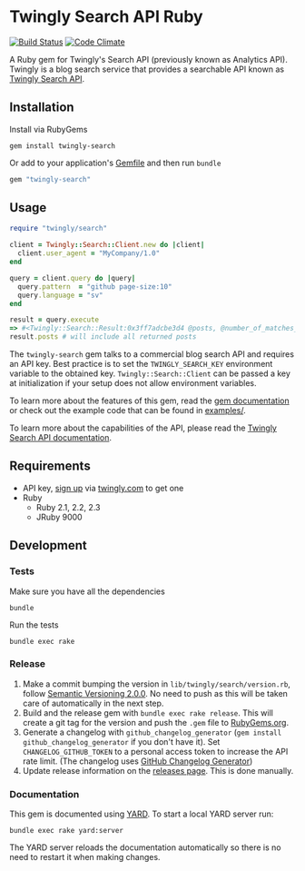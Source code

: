 # Twingly Search API Ruby

[![Build Status](https://travis-ci.org/twingly/twingly-search-api-ruby.png?branch=master)](https://travis-ci.org/twingly/twingly-search-api-ruby)
[![Code Climate](https://codeclimate.com/github/twingly/twingly-search-api-ruby/badges/gpa.svg)](https://codeclimate.com/github/twingly/twingly-search-api-ruby)

A Ruby gem for Twingly's Search API (previously known as Analytics API). Twingly is a blog search service that provides a searchable API known as [Twingly Search API](https://developer.twingly.com/resources/search/).

## Installation

Install via RubyGems

```shell
gem install twingly-search
```

Or add to your application's [Gemfile](http://bundler.io/gemfile.html) and then run `bundle`

```ruby
gem "twingly-search"
```

## Usage

```ruby
require "twingly/search"

client = Twingly::Search::Client.new do |client|
  client.user_agent = "MyCompany/1.0"
end

query = client.query do |query|
  query.pattern  = "github page-size:10"
  query.language = "sv"
end

result = query.execute
=> #<Twingly::Search::Result:0x3ff7adcbe3d4 @posts, @number_of_matches_returned=10, @number_of_matches_total=3035221>
result.posts # will include all returned posts
```

The `twingly-search` gem talks to a commercial blog search API and requires an API key. Best practice is to set the `TWINGLY_SEARCH_KEY` environment variable to the obtained key. `Twingly::Search::Client` can be passed a key at initialization if your setup does not allow environment variables.

To learn more about the features of this gem, read the [gem documentation] or check out the example code that can be found in [examples/](examples/).

To learn more about the capabilities of the API, please read the [Twingly Search API documentation].

[gem documentation]: http://www.rubydoc.info/github/twingly/twingly-search-api-ruby
[Twingly Search API documentation]: https://developer.twingly.com/resources/search/

## Requirements

* API key, [sign up](https://www.twingly.com/try-for-free) via [twingly.com](https://www.twingly.com/) to get one
* Ruby
  * Ruby 2.1, 2.2, 2.3
  * JRuby 9000

## Development

### Tests

Make sure you have all the dependencies

    bundle

Run the tests

    bundle exec rake

### Release

1. Make a commit bumping the version in `lib/twingly/search/version.rb`, follow [Semantic Versioning 2.0.0](http://semver.org/). No need to push as this will be taken care of automatically in the next step.
1. Build and the release gem with `bundle exec rake release`. This will create a git tag for the version and push the `.gem` file to [RubyGems.org].
1. Generate a changelog with `github_changelog_generator` (`gem install github_changelog_generator` if you don't have it). Set `CHANGELOG_GITHUB_TOKEN` to a personal access token to increase the API rate limit. (The changelog uses [GitHub Changelog Generator](https://github.com/skywinder/github-changelog-generator/))
1. Update release information on the [releases page]. This is done manually.

[releases page]: https://github.com/twingly/twingly-search-api-ruby/releases
[RubyGems.org]: https://rubygems.org/

### Documentation

This gem is documented using [YARD]. To start a local YARD server run:

    bundle exec rake yard:server

The YARD server reloads the documentation automatically so there is no need to restart it when making changes.

[YARD]: http://yardoc.org/
